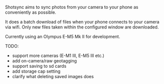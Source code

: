 Shotsync aims to sync photos from your camera to your phone as conveniently as possible.

It does a batch download of files when your phone connects to your camera via wifi. Only new files taken within the configured window are downloaded.

Currently using an Olympus E-M5 Mk II for development.

TODO:
 - support more cameras (E-M1 III, E-M5 III etc.)
 - add on-camera/raw geotagging
 - support saving to sd cards
 - add storage cap setting
 - clarify what deleting saved images does

